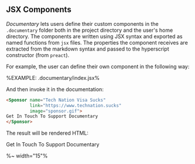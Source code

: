 ## **JSX Components**

_Documentary_ lets users define their custom components in the `.documentary` folder both in the project directory and the user's home directory. The components are written using JSX syntax and exported as named functions from `jsx` files. The properties the component receives are extracted from the markdown syntax and passed to the hyperscript constructor (from `preact`).

For example, the user can define their own component in the following way:

%EXAMPLE: .documentary/index.jsx%

And then invoke it in the documentation:

```html
<Sponsor name="Tech Nation Visa Sucks"
         link="https://www.technation.sucks"
         image="sponsor.gif">
Get In Touch To Support Documentary
</Sponsor>
```

The result will be rendered HTML:

<Sponsor name="Tech Nation Visa Sucks"
         link="https://www.technation.sucks"
         image="https://raw.githubusercontent.com/artdecoweb/www.technation.sucks/master/anim.gif">
Get In Touch To Support Documentary
</Sponsor>

%~ width="15"%